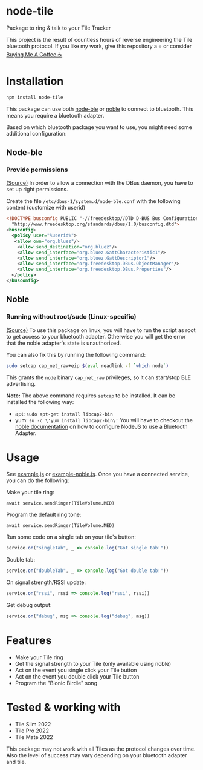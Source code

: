 # node-tile
Package to ring & talk to your Tile Tracker

This project is the result of countless hours of reverse engineering the Tile bluetooth protocol.
If you like my work, give this repository a `⭐` or consider [Buying Me A Coffee ☕](https://www.buymeacoffee.com/lesleydk)

# Installation
```bash
npm install node-tile
```

This package can use both [node-ble](https://github.com/chrvadala/node-ble) or [noble](https://github.com/abandonware/noble) to connect to bluetooth.
This means you require a bluetooth adapter.

Based on which bluetooth package you want to use, you might need some additional configuration:


## Node-ble
### Provide permissions
[(Source)](https://github.com/chrvadala/node-ble/tree/main#provide-permissions)
In order to allow a connection with the DBus daemon, you have to set up right permissions.

Create the file `/etc/dbus-1/system.d/node-ble.conf` with the following content (customize with userid)

```xml
<!DOCTYPE busconfig PUBLIC "-//freedesktop//DTD D-BUS Bus Configuration 1.0//EN"
  "http://www.freedesktop.org/standards/dbus/1.0/busconfig.dtd">
<busconfig>
  <policy user="%userid%">
   <allow own="org.bluez"/>
    <allow send_destination="org.bluez"/>
    <allow send_interface="org.bluez.GattCharacteristic1"/>
    <allow send_interface="org.bluez.GattDescriptor1"/>
    <allow send_interface="org.freedesktop.DBus.ObjectManager"/>
    <allow send_interface="org.freedesktop.DBus.Properties"/>
  </policy>
</busconfig>
```

## Noble
###  Running without root/sudo (Linux-specific)
[(Source)](https://github.com/noble/noble#running-on-linux)
To use this package on linux, you will have to run the script as root to get access to your bluetooth adapter.
Otherwise you will get the error that the noble adapter's state is unauthorized.

You can also fix this by running the following command:

```sh
sudo setcap cap_net_raw+eip $(eval readlink -f `which node`)
```

This grants the `node` binary `cap_net_raw` privileges, so it can start/stop BLE advertising.

__Note:__ The above command requires `setcap` to be installed.
It can be installed the following way:

 * apt: `sudo apt-get install libcap2-bin`
 * yum: `su -c \'yum install libcap2-bin\'`
You will have to checkout the [noble documentation](https://github.com/noble/noble#running-on-linux) on how to configure NodeJS to use a Bluetooth Adapter.

# Usage
See [example.js](example.js) or [example-noble.js](example-noble.js).
Once you have a connected service, you can do the following:

Make your tile ring:
```
await service.sendRinger(TileVolume.MED)
```

Program the default ring tone:
```
await service.sendRinger(TileVolume.MED)
```

Run some code on a single tab on your tile's button:
```js
service.on("singleTab", _ => console.log("Got single tab!"))
```

Double tab:
```js
service.on("doubleTab", _ => console.log("Got double tab!"))
```

On signal strength/RSSI update:
```js
service.on("rssi", rssi => console.log("rssi", rssi))
```

Get debug output:
```js
service.on("debug", msg => console.log("debug", msg))
```


# Features
- Make your Tile ring
- Get the signal strength to your Tile (only available using noble)
- Act on the event you single click your Tile button
- Act on the event you double click your Tile button
- Program the "Bionic Birdie" song

# Tested & working with
- Tile Slim 2022
- Tile Pro 2022
- Tile Mate 2022

This package may not work with all Tiles as the protocol changes over time.
Also the level of success may vary depending on your bluetooth adapter and tile.